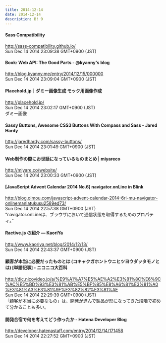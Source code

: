 ```yaml
---
title: 2014-12-14
date: 2014-12-14
description: B! 9
---
```


#### Sass Compatibility
http://sass-compatibility.github.io/<br>
Sun Dec 14 2014 23:09:38 GMT+0900 (JST)<br>


#### Book: Web API: The Good Parts - @kyanny's blog
http://blog.kyanny.me/entry/2014/12/15/000000<br>
Sun Dec 14 2014 23:09:04 GMT+0900 (JST)<br>


#### Placehold.jp｜ダミー画像生成 モック用画像作成
http://placehold.jp/<br>
Sun Dec 14 2014 23:02:17 GMT+0900 (JST)<br>
ダミー画像


#### Sassy Buttons, Awesome CSS3 Buttons With Compass and Sass - Jared Hardy
http://jaredhardy.com/sassy-buttons/<br>
Sun Dec 14 2014 23:01:49 GMT+0900 (JST)<br>


#### Web制作の際にお世話になっているものまとめ | miyareco
http://miyare.co/website/<br>
Sun Dec 14 2014 23:00:33 GMT+0900 (JST)<br>


#### [JavaScript Advent Calendar 2014 No.6] navigator.onLine in Blink
http://blog.oimou.com/javascript-advent-calendar-2014-6ri-mu-navigator-onlinemaniatukusu2589ed73/<br>
Sun Dec 14 2014 22:57:38 GMT+0900 (JST)<br>
“navigator.onLineは、ブラウザにおいて通信状態を取得するためのプロパティ。”


#### Ractive.js の紹介 — KaoriYa
http://www.kaoriya.net/blog/2014/12/13/<br>
Sun Dec 14 2014 22:43:37 GMT+0900 (JST)<br>


#### 顧客が本当に必要だったものとは (コキャクガホントウニヒツヨウダッタモノとは) [単語記事] - ニコニコ大百科
http://dic.nicovideo.jp/a/%E9%A1%A7%E5%AE%A2%E3%81%8C%E6%9C%AC%E5%BD%93%E3%81%AB%E5%BF%85%E8%A6%81%E3%81%A0%E3%81%A3%E3%81%9F%E3%82%82%E3%81%AE<br>
Sun Dec 14 2014 22:29:39 GMT+0900 (JST)<br>
「顧客が本当に必要なもの」は、開発が進んで製品が形になってきた段階で初めて分かることも多い。


#### 開発合宿で何を考えてどう作ったか - Hatena Developer Blog
http://developer.hatenastaff.com/entry/2014/12/14/171458<br>
Sun Dec 14 2014 22:27:52 GMT+0900 (JST)<br>


